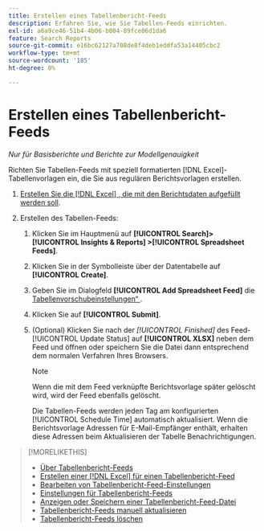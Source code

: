 ```yaml
---
title: Erstellen eines Tabellenbericht-Feeds
description: Erfahren Sie, wie Sie Tabellen-Feeds einrichten.
exl-id: a6a9ce46-51b4-4b06-b004-89fce06d1da6
feature: Search Reports
source-git-commit: e16bc62127a708de8f4deb1eddfa53a14405cbc2
workflow-type: tm+mt
source-wordcount: '185'
ht-degree: 0%

---
```


# Erstellen eines Tabellenbericht-Feeds

*Nur für Basisberichte und Berichte zur Modellgenauigkeit*

Richten Sie Tabellen-Feeds mit speziell formatierten [!DNL Excel]-Tabellenvorlagen ein, die Sie aus regulären Berichtsvorlagen erstellen.

1. [Erstellen Sie die  [!DNL Excel] , die mit den Berichtsdaten aufgefüllt werden soll](spreadsheet-feed-create-excel-template.md).

2. Erstellen des Tabellen-Feeds:

   1. Klicken Sie im Hauptmenü auf **[!UICONTROL Search]> [!UICONTROL Insights & Reports] >[!UICONTROL Spreadsheet Feeds]**.

   1. Klicken Sie in der Symbolleiste über der Datentabelle auf **[!UICONTROL Create]**.

   1. Geben Sie im Dialogfeld **[!UICONTROL Add Spreadsheet Feed]** die [Tabellenvorschubeinstellungen“ ](spreadsheet-feed-settings.md).

   1. Klicken Sie auf **[!UICONTROL Submit]**.

   1. (Optional) Klicken Sie nach der *[!UICONTROL Finished]* des Feed-[!UICONTROL Update Status] auf **[!UICONTROL XLSX]** neben dem Feed und öffnen oder speichern Sie die Datei dann entsprechend dem normalen Verfahren Ihres Browsers.

      >[!NOTE]
      >
      >Wenn die mit dem Feed verknüpfte Berichtsvorlage später gelöscht wird, wird der Feed ebenfalls gelöscht.

      Die Tabellen-Feeds werden jeden Tag am konfigurierten [!UICONTROL Schedule Time] automatisch aktualisiert. Wenn die Berichtsvorlage Adressen für E-Mail-Empfänger enthält, erhalten diese Adressen beim Aktualisieren der Tabelle Benachrichtigungen.

>[!MORELIKETHIS]
>
>* [Über Tabellenbericht-Feeds](spreadsheet-feed-about.md)
>* [Erstellen einer  [!DNL Excel]  für einen Tabellenbericht-Feed](spreadsheet-feed-create-excel-template.md)
>* [Bearbeiten von Tabellenbericht-Feed-Einstellungen](spreadsheet-feed-edit.md)
>* [Einstellungen für Tabellenbericht-Feeds](spreadsheet-feed-settings.md)
>* [Anzeigen oder Speichern einer Tabellenbericht-Feed-Datei](spreadsheet-feed-view-or-save.md)
>* [Tabellenbericht-Feeds manuell aktualisieren](spreadsheet-feed-refresh.md)
>* [Tabellenbericht-Feeds löschen](spreadsheet-feed-delete.md)

